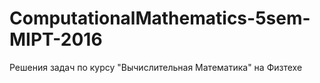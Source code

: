 # ComputationalMathematics-5sem-MIPT-2016
Решения задач по курсу "Вычислительная Математика" на Физтехе
